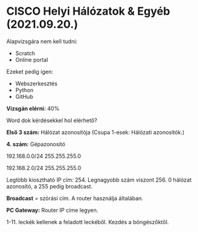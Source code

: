 # CISCO Helyi Hálózatok & Egyéb (2021.09.20.)

Alapvizsgára nem kell tudni:

- Scratch
- Online portal

Ezeket pedig igen:

- Webszerkesztés
- Python
- GitHub

**Vizsgán elérni:** 40%

Word dok kérdésekkel hol elérhető?

**Első 3 szám:** Hálózat azonosítója (Csupa 1-esek: Hálózati azonosítók.)

**4. szám:** Gépazonosító

192.168.0.0/24
255.255.255.0

192.168.2.0/24
255.255.255.0

Legtöbb kiosztható IP cím: 254. Legnagyobb szám viszont 256. 0 hálózat azonosító, a 255 pedig broadcast.

**Broadcast** = szórási cím. A router használja általában.

**PC Gateway:** Router IP címe legyen.

1-11. leckék kellenek a feladott leckéből. Kezdés a böngészőktől.
